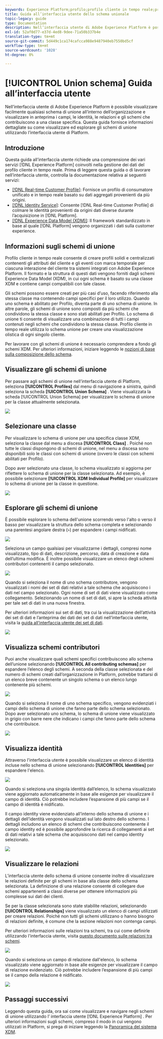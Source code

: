 ```yaml
---
keywords: Experience Platform;profilo;profilo cliente in tempo reale;profilo unificato;profilo unificato;unificato;profilo;rtcp;abilita profilo;abilita profilo;schema unione;PROFILO UNIONE;profilo unione
title: Guida all’interfaccia utente dello schema unionale
topic-legacy: guide
type: Documentation
description: Nell’interfaccia utente di Adobe Experience Platform è possibile visualizzare facilmente qualsiasi schema di unione all’interno dell’organizzazione e visualizzare in anteprima i campi, le identità, le relazioni e gli schemi che contribuiscono a una classe specifica. Questa guida fornisce informazioni dettagliate su come visualizzare ed esplorare gli schemi di unione utilizzando l’interfaccia utente di Platform.
exl-id: 52af0d77-e37d-4ed8-9dee-71a50b337b4e
translation-type: tm+mt
source-git-commit: 5d449c1ca174cafcca988e9487940eb7550bd5cf
workflow-type: tm+mt
source-wordcount: '1028'
ht-degree: 0%

---
```


# [!UICONTROL Union schema] Guida all’interfaccia utente

Nell’interfaccia utente di Adobe Experience Platform è possibile visualizzare facilmente qualsiasi schema di unione all’interno dell’organizzazione e visualizzare in anteprima i campi, le identità, le relazioni e gli schemi che contribuiscono a una classe specifica. Questa guida fornisce informazioni dettagliate su come visualizzare ed esplorare gli schemi di unione utilizzando l’interfaccia utente di Platform.

## Introduzione

Questa guida all’interfaccia utente richiede una comprensione dei vari servizi [!DNL Experience Platform] coinvolti nella gestione dei dati del profilo cliente in tempo reale. Prima di leggere questa guida o di lavorare nell’interfaccia utente, controlla la documentazione relativa ai seguenti servizi:

* [[!DNL Real-time Customer Profile]](../home.md): Fornisce un profilo di consumatore unificato e in tempo reale basato su dati aggregati provenienti da più origini.
* [[!DNL Identity Service]](../../identity-service/home.md): Consente  [!DNL Real-time Customer Profile] di colmare le identità provenienti da origini dati diverse durante l’acquisizione in  [!DNL Platform].
* [[!DNL Experience Data Model (XDM)]](../../xdm/home.md): Il framework standardizzato in base al quale  [!DNL Platform] vengono organizzati i dati sulla customer experience.

## Informazioni sugli schemi di unione

Profilo cliente in tempo reale consente di creare profili solidi e centralizzati contenenti gli attributi del cliente e gli eventi con marca temporale per ciascuna interazione del cliente tra sistemi integrati con Adobe Experience Platform. Il formato e la struttura di questi dati vengono forniti dagli schemi Experience Data Model (XDM), in cui ogni schema è basato su una classe XDM e contiene campi compatibili con tale classe.

Gli schemi possono essere creati per più casi d’uso, facendo riferimento alla stessa classe ma contenendo campi specifici per il loro utilizzo. Quando uno schema è abilitato per Profilo, diventa parte di uno schema di unione. In altre parole, gli schemi di unione sono composti da più schemi che condividono la stessa classe e sono stati abilitati per Profilo. Lo schema di unione ti consente di visualizzare una combinazione di tutti i campi contenuti negli schemi che condividono la stessa classe. Profilo cliente in tempo reale utilizza lo schema unione per creare una visualizzazione olistica di ogni singolo cliente.

Per lavorare con gli schemi di unione è necessario comprendere a fondo gli schemi XDM. Per ulteriori informazioni, iniziare leggendo le [nozioni di base sulla composizione dello schema](../../xdm/schema/composition.md).

## Visualizzare gli schemi di unione

Per passare agli schemi di unione nell’interfaccia utente di Platform, seleziona **[!UICONTROL Profiles]** dal menu di navigazione a sinistra, quindi seleziona la scheda **[!UICONTROL Union Schema]** . Viene visualizzata la scheda [!UICONTROL Union Schema] per visualizzare lo schema di unione per la classe attualmente selezionata.

![](../images/union-schema/union-schema-landing.png)

## Selezionare una classe

Per visualizzare lo schema di unione per una specifica classe XDM, seleziona la classe dal menu a discesa **[!UICONTROL Class]** . Poiché non tutte le classi dispongono di schemi di unione, nel menu a discesa sono disponibili solo le classi con schemi di unione (ovvero le classi con schemi abilitati per Profilo).

Dopo aver selezionato una classe, lo schema visualizzato si aggiorna per riflettere lo schema di unione per la classe selezionata. Ad esempio, è possibile selezionare **[!UICONTROL XDM Individual Profile]** per visualizzare lo schema di unione per la classe in questione.

![](../images/union-schema/union-schema-class.png)

## Esplorare gli schemi di unione

È possibile esplorare lo schema dell&#39;unione scorrendo verso l&#39;alto o verso il basso per visualizzare la struttura dello schema completa e selezionando una parentesi angolare destra (`>`) per espandere i campi nidificati.

![](../images/union-schema/union-schema-explore.png)

Seleziona un campo qualsiasi per visualizzarne i dettagli, compresi nome visualizzato, tipo di dati, descrizione, percorso, data di creazione e data dell’ultima modifica. È inoltre possibile visualizzare un elenco degli schemi contributori contenenti il campo selezionato.

![](../images/union-schema/union-schema-explore-field.png)

Quando si seleziona il nome di uno schema contributore, vengono visualizzati i nomi dei set di dati relativi a tale schema che acquisiscono i dati nel campo selezionato. Ogni nome di set di dati viene visualizzato come collegamento. Selezionando un nome di set di dati, si apre la scheda attività per tale set di dati in una nuova finestra.

Per ulteriori informazioni sui set di dati, tra cui la visualizzazione dell’attività dei set di dati e l’anteprima dei dati dei set di dati nell’interfaccia utente, visita la [guida all’interfaccia utente dei set di dati](../../catalog/datasets/user-guide.md).

![](../images/union-schema/union-schema-field-datasets.png)

## Visualizza schemi contributori

Puoi anche visualizzare quali schemi specifici contribuiscono allo schema dell’unione selezionando **[!UICONTROL All contributing schemas]** per espandere l’elenco degli schemi. A seconda della classe selezionata e del numero di schemi creati dall’organizzazione in Platform, potrebbe trattarsi di un elenco breve contenente un singolo schema o un elenco lungo contenente più schemi.

![](../images/union-schema/union-schema-contributing-schemas.png)

Quando si seleziona il nome di uno schema specifico, vengono evidenziati i campi dello schema di unione che fanno parte dello schema selezionato. Dopo aver selezionato uno schema, lo schema di unione viene visualizzato in grigio con barre nere che indicano i campi che fanno parte dello schema che contribuisce.

![](../images/union-schema/union-schema-select-schema.png)

## Visualizza identità

Attraverso l&#39;interfaccia utente è possibile visualizzare un elenco di identità incluse nello schema di unione selezionando **[!UICONTROL Identities]** per espandere l&#39;elenco.

![](../images/union-schema/union-schema-identities.png)

Quando si seleziona una singola identità dall’elenco, lo schema visualizzato viene aggiornato automaticamente in base alle esigenze per visualizzare il campo di identità. Ciò potrebbe includere l’espansione di più campi se il campo di identità è nidificato.

Il campo identity viene evidenziato all’interno dello schema di unione e i dettagli dell’identità vengono visualizzati sul lato destro dello schermo. I dettagli includono un elenco di schemi che contribuiscono contenente il campo identity ed è possibile approfondire la ricerca di collegamenti ai set di dati relativi a tale schema che acquisiscono dati nel campo identity selezionato.

![](../images/union-schema/union-schema-select-identity.png)

## Visualizzare le relazioni

L’interfaccia utente dello schema di unione consente inoltre di visualizzare le relazioni definite per gli schemi in base alla classe dello schema selezionata. La definizione di una relazione consente di collegare due schemi appartenenti a classi diverse per ottenere informazioni più complesse sui dati dei clienti.

Se per la classe selezionata sono state stabilite relazioni, selezionando **[!UICONTROL Relationships]** viene visualizzato un elenco di campi utilizzati per creare relazioni. Poiché non tutti gli schemi utilizzano o hanno bisogno di relazioni definite, è comune che la sezione relazioni non contenga campi.

Per ulteriori informazioni sulle relazioni tra schemi, tra cui come definirle utilizzando l&#39;interfaccia utente, visita [questo documento sulle relazioni tra schemi](../../xdm/tutorials/relationship-ui.md).

![](../images/union-schema/union-schema-relationships.png)

Quando si seleziona un campo di relazione dall&#39;elenco, lo schema visualizzato viene aggiornato in base alle esigenze per visualizzare il campo di relazione evidenziato. Ciò potrebbe includere l’espansione di più campi se il campo della relazione è nidificato.

![](../images/union-schema/union-schema-select-relationship.png)

## Passaggi successivi

Leggendo questa guida, ora sai come visualizzare e navigare negli schemi di unione utilizzando l’ interfaccia utente [!DNL Experience Platform] . Per ulteriori informazioni sugli schemi, compreso il modo in cui vengono utilizzati in Platform, si prega di iniziare leggendo la [Panoramica del sistema XDM](../../xdm/home.md).
